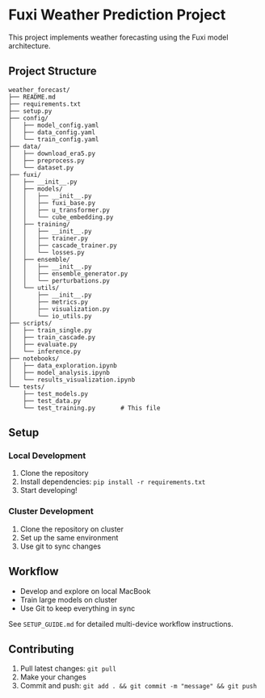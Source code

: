 # Fuxi Weather Prediction Project

This project implements weather forecasting using the Fuxi model architecture.

## Project Structure

```
weather_forecast/
├── README.md
├── requirements.txt
├── setup.py
├── config/
│   ├── model_config.yaml
│   ├── data_config.yaml
│   └── train_config.yaml
├── data/
│   ├── download_era5.py
│   ├── preprocess.py
│   └── dataset.py
├── fuxi/
│   ├── __init__.py
│   ├── models/
│   │   ├── __init__.py
│   │   ├── fuxi_base.py
│   │   ├── u_transformer.py
│   │   └── cube_embedding.py
│   ├── training/
│   │   ├── __init__.py
│   │   ├── trainer.py
│   │   ├── cascade_trainer.py
│   │   └── losses.py
│   ├── ensemble/
│   │   ├── __init__.py
│   │   ├── ensemble_generator.py
│   │   └── perturbations.py
│   └── utils/
│       ├── __init__.py
│       ├── metrics.py
│       ├── visualization.py
│       └── io_utils.py
├── scripts/
│   ├── train_single.py
│   ├── train_cascade.py
│   ├── evaluate.py
│   └── inference.py
├── notebooks/
│   ├── data_exploration.ipynb
│   ├── model_analysis.ipynb
│   └── results_visualization.ipynb
└── tests/
    ├── test_models.py
    ├── test_data.py
    └── test_training.py       # This file
```

## Setup

### Local Development

1. Clone the repository
2. Install dependencies: `pip install -r requirements.txt`
3. Start developing!

### Cluster Development

1. Clone the repository on cluster
2. Set up the same environment
3. Use git to sync changes

## Workflow

- Develop and explore on local MacBook
- Train large models on cluster
- Use Git to keep everything in sync

See `SETUP_GUIDE.md` for detailed multi-device workflow instructions.

## Contributing

1. Pull latest changes: `git pull`
2. Make your changes
3. Commit and push: `git add . && git commit -m "message" && git push`

